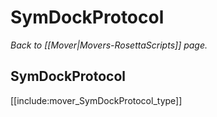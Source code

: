 # SymDockProtocol
*Back to [[Mover|Movers-RosettaScripts]] page.*
## SymDockProtocol

[[include:mover_SymDockProtocol_type]]

